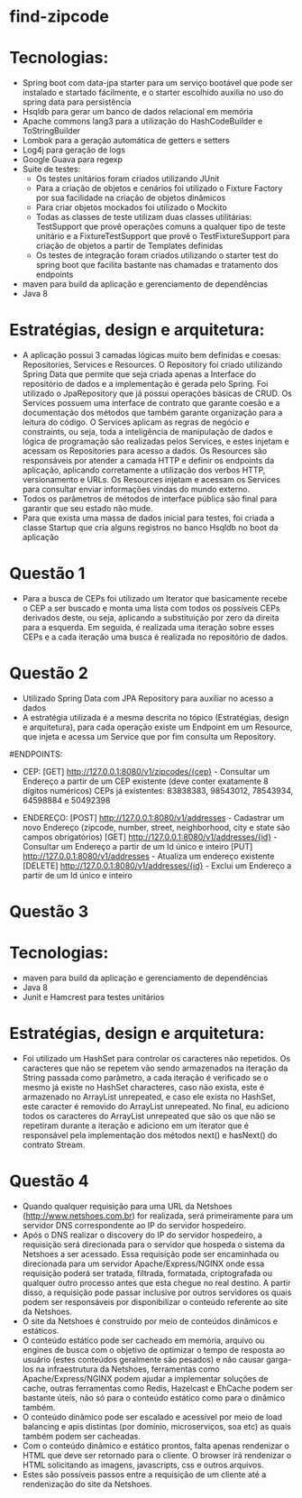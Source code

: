# find-zipcode

# Tecnologias:
- Spring boot com data-jpa starter para um serviço bootável que pode ser instalado e startado fácilmente, e o starter escolhido auxilia no uso do spring data para persistência
- Hsqldb para gerar um banco de dados relacional em memória
- Apache commons lang3 para a utilização do HashCodeBuilder e ToStringBuilder
- Lombok para a geração automática de getters e setters
- Log4j para geração de logs
- Google Guava para regexp
- Suite de testes:
    - Os testes unitários foram criados utilizando JUnit
    - Para a criação de objetos e cenários foi utilizado o Fixture Factory por sua facilidade na criação de objetos dinâmicos
    - Para criar objetos mockados foi utilizado o Mockito
    - Todas as classes de teste utilizam duas classes utilitárias: TestSupport que provê operações comuns a qualquer tipo de teste unitário e a FixtureTestSupport que provê o TestFixtureSupport para criação de objetos a partir de Templates definidas
    - Os testes de integração foram criados utilizando o starter test do spring boot que facilita bastante nas chamadas e tratamento dos endpoints
- maven para build da aplicação e gerenciamento de dependências
- Java 8

# Estratégias, design e arquitetura:
- A aplicação possui 3 camadas lógicas muito bem definidas e coesas: Repositories, Services e Resources. O Repository foi criado utilizando Spring Data que permite que seja criada apenas a Interface do repositório de dados e a implementação é gerada pelo Spring. Foi utilizado o JpaRepository que já possui operações básicas de CRUD. Os Services possuem uma interface de contrato que garante coesão e a documentação dos métodos que também garante organização para a leitura do código. O Services aplicam as regras de negócio e constraints, ou seja, toda a inteligência de manipulação de dados e lógica de programação são realizadas pelos Services, e estes injetam e acessam os Repositories para acesso a dados. Os Resources são responsáveis por atender a camada HTTP e definir os endpoints da aplicação, aplicando corretamente a utilização dos verbos HTTP, versionamento e URLs. Os Resources injetam e acessam os Services para consultar enviar informações vindas do mundo externo.
- Todos os parâmetros de métodos de interface pública são final para garantir que seu estado não mude. 
- Para que exista uma massa de dados inicial para testes, foi criada a classe Startup que cria alguns registros no banco Hsqldb no boot da aplicação

# Questão 1
- Para a busca de CEPs foi utilizado um Iterator que basicamente recebe o CEP a ser buscado e monta uma lista com todos os possíveis CEPs derivados deste, ou seja, aplicando a substituição por zero da direita para a esquerda. Em seguida, é realizada uma iteração sobre esses CEPs e a cada iteração uma busca é realizada no repositório de dados.

# Questão 2
- Utilizado Spring Data com JPA Repository para auxiliar no acesso a dados
- A estratégia utilizada é a mesma descrita no tópico (Estratégias, design e arquitetura), para cada operação existe um Endpoint em um Resource, que injeta e acessa um Service que por fim consulta um Repository.

#ENDPOINTS:
- CEP:
[GET] http://127.0.0.1:8080/v1/zipcodes/{cep} - Consultar um Endereço a partir de um CEP existente (deve conter exatamente 8 dígitos numéricos)
CEPs já existentes: 83838383, 98543012, 78543934, 64598884 e 50492398

- ENDEREÇO:
[POST] http://127.0.0.1:8080/v1/addresses - Cadastrar um novo Endereço (zipcode, number, street, neighborhood, city e state são campos obrigatórios)
[GET] http://127.0.0.1:8080/v1/addresses/{id} - Consultar um Endereço a partir de um Id único e inteiro
[PUT] http://127.0.0.1:8080/v1/addresses - Atualiza um endereço existente
[DELETE] http://127.0.0.1:8080/v1/addresses/{id} - Exclui um Endereço a partir de um Id único e inteiro

# Questão 3
# Tecnologias:
- maven para build da aplicação e gerenciamento de dependências
- Java 8
- Junit e Hamcrest para testes unitários

# Estratégias, design e arquitetura:
- Foi utilizado um HashSet para controlar os caracteres não repetidos. Os caracteres que não se repetem vão sendo armazenados na iteração da String passada como parâmetro, a cada iteração é verificado se o mesmo já existe no HashSet characteres, caso não exista, este é armazenado no ArrayList unrepeated, e caso ele exista no HashSet, este caracter é removido do ArrayList unrepeated. No final, eu adiciono todos os caracteres do ArrayList unrepeated que são os que não se repetiram durante a iteração e adiciono em um iterator que é responsável pela implementação dos métodos next() e hasNext() do contrato Stream.

# Questão 4
- Quando qualquer requisição para uma URL da Netshoes (http://www.netshoes.com.br) for realizada, será primeiramente para um servidor DNS correspondente ao IP do servidor hospedeiro.
- Após o DNS realizar o discovery do IP do servidor hospedeiro, a requisição será direcionada para o servidor que hospeda o sistema da Netshoes a ser acessado. Essa requisição pode ser encaminhada ou direcionada para um servidor Apache/Express/NGINX onde essa requisição poderá ser tratada, filtrada, formatada, criptografada ou qualquer outro processo antes que esta chegue no real destino. A partir disso, a requisição pode passar inclusive por outros servidores os quais podem ser responsáveis por disponibilizar o conteúdo referente ao site da Netshoes.
- O site da Netshoes é construído por meio de conteúdos dinâmicos e estáticos. 
- O conteúdo estático pode ser cacheado em memória, arquivo ou engines de busca com o objetivo de optimizar o tempo de resposta ao usuário (estes conteúdos geralmente são pesados) e não causar garga-los na infraestrutura da Netshoes, ferramentas como Apache/Express/NGINX podem ajudar a implementar soluções de cache, outras ferramentas como Redis, Hazelcast e EhCache podem ser bastante úteis, não só para o conteúdo estático como para o dinâmico também.
- O conteúdo dinâmico pode ser escalado e acessível por meio de load balancing e apis distintas (por domínio, microserviços, soa etc) as quais também podem ser cacheadas.
- Com o conteúdo dinâmico e estático prontos, falta apenas rendenizar o HTML que deve ser retornado para o cliente. O browser irá rendenizar o HTML solicitando as imagens, javascripts, css e outros arquivos.
- Estes são possíveis passos entre a requisição de um cliente até a rendenização do site da Netshoes.

